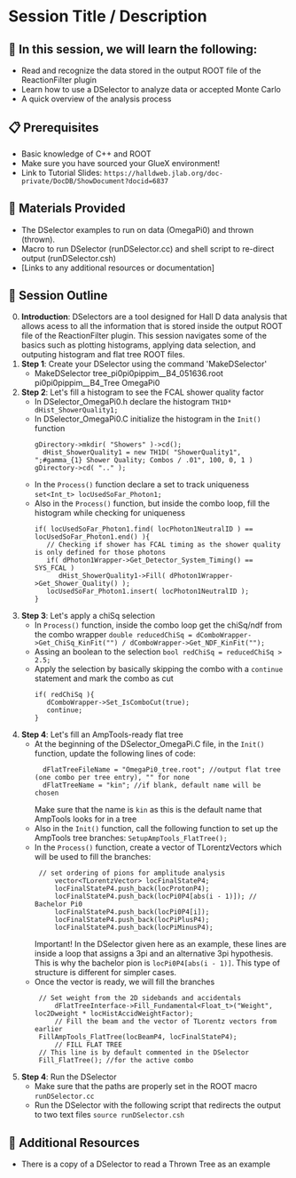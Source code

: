 # Session Title / Description

## :dart: In this session, we will learn the following:
- Read and recognize the data stored in the output ROOT file of the ReactionFilter plugin
- Learn how to use a DSelector to analyze data or accepted Monte Carlo
- A quick overview of the analysis process

## :clipboard: Prerequisites
- Basic knowledge of C++ and ROOT 
- Make sure you have sourced your GlueX environment!
- Link to Tutorial Slides: `https://halldweb.jlab.org/doc-private/DocDB/ShowDocument?docid=6837`

## :file_folder: Materials Provided
- The DSelector examples to run on data (OmegaPi0) and thrown (thrown).
- Macro to run DSelector (runDSelector.cc) and shell script to re-direct output (runDSelector.csh)
- [Links to any additional resources or documentation]

## :memo: Session Outline
0. **Introduction**: DSelectors are a tool designed for Hall D data analysis that allows acess to all the information that is stored inside the output ROOT file of the ReactionFilter plugin. This session navigates some of the basics such as plotting histograms, applying data selection, and outputing histogram and flat tree ROOT files.
1. **Step 1**: Create your DSelector using the command 'MakeDSelector'
      - MakeDSelector  tree_pi0pi0pippim__B4_051636.root  pi0pi0pippim__B4_Tree OmegaPi0
2. **Step 2**: Let's fill a histogram to see the FCAL shower quality factor
      - In DSelector_OmegaPi0.h declare the histogram `TH1D* dHist_ShowerQuality1;`
      - In DSelector_OmegaPi0.C initialize the histogram in the `Init()` function
        ```
        gDirectory->mkdir( "Showers" )->cd();
	      dHist_ShowerQuality1 = new TH1D( "ShowerQuality1", ";#gamma_{1} Shower Quality; Combos / .01", 100, 0, 1 )
        gDirectory->cd( ".." );
        ```
      - In the `Process()` function declare a set to track uniqueness	`set<Int_t> locUsedSoFar_Photon1;`
      - Also in the `Process()` function, but inside the combo loop, fill the histogram while checking for uniqueness
        ```
        if( locUsedSoFar_Photon1.find( locPhoton1NeutralID ) == locUsedSoFar_Photon1.end() ){
           // Checking if shower has FCAL timing as the shower quality is only defined for those photons
           if( dPhoton1Wrapper->Get_Detector_System_Timing() == SYS_FCAL )
              dHist_ShowerQuality1->Fill( dPhoton1Wrapper->Get_Shower_Quality() );
           locUsedSoFar_Photon1.insert( locPhoton1NeutralID );
        }
        ```
3. **Step 3**: Let's apply a chiSq selection
      - In `Process()` function, inside the combo loop get the chiSq/ndf from the combo wrapper
        `double reducedChiSq = dComboWrapper->Get_ChiSq_KinFit("") / dComboWrapper->Get_NDF_KinFit("");`
      - Assing an boolean to the selection `bool redChiSq = reducedChiSq > 2.5;`
      - Apply the selection by basically skipping the combo with a `continue` statement and mark the combo as cut
        ```
        if( redChiSq ){
           dComboWrapper->Set_IsComboCut(true);
           continue;
        }
        ```
4. **Step 4**: Let's fill an AmpTools-ready flat tree
      - At the beginning of the DSelector_OmegaPi.C file, in the `Init()` function, update the following lines of code:
        ```
	      dFlatTreeFileName = "OmegaPi0_tree.root"; //output flat tree (one combo per tree entry), "" for none
	      dFlatTreeName = "kin"; //if blank, default name will be chosen
        ```
        Make sure that the name is `kin` as this is the default name that AmpTools looks for in a tree
      - Also in the `Init()` function, call the following function to set up the AmpTools tree branches:
        `SetupAmpTools_FlatTree();`
      - In the `Process()` function, create a vector of TLorentzVectors which will be used to fill the branches:
        ```
         // set ordering of pions for amplitude analysis
		     vector<TLorentzVector> locFinalStateP4;
		     locFinalStateP4.push_back(locProtonP4);
		     locFinalStateP4.push_back(locPi0P4[abs(i - 1)]); // Bachelor Pi0
		     locFinalStateP4.push_back(locPi0P4[i]);
		     locFinalStateP4.push_back(locPiPlusP4);
		     locFinalStateP4.push_back(locPiMinusP4);
        ```
        Important! In the DSelector given here as an example, these lines are inside a loop that assigns a 3pi and an alternative 3pi
        hypothesis. This is why the bachelor pion is `locPi0P4[abs(i - 1)]`. This type of structure is different for simpler cases.
      - Once the vector is ready, we will fill the branches
        ```
         // Set weight from the 2D sidebands and accidentals
		     dFlatTreeInterface->Fill_Fundamental<Float_t>("Weight", loc2Dweight * locHistAccidWeightFactor);
		     // Fill the beam and the vector of TLorentz vectors from earlier
         FillAmpTools_FlatTree(locBeamP4, locFinalStateP4);
		     // FILL FLAT TREE
         // This line is by default commented in the DSelector
         Fill_FlatTree(); //for the active combo
        ```
 5. **Step 4**: Run the DSelector
       - Make sure that the paths are properly set in the ROOT macro `runDSelector.cc`
       - Run the DSelector with the following script that redirects the output to two text files `source runDSelector.csh`
## :link: Additional Resources
- There is a copy of a DSelector to read a Thrown Tree as an example
